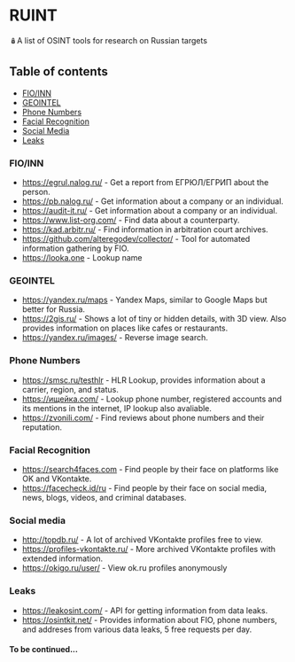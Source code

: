 # RUINT
🪆A list of OSINT tools for research on Russian targets

## Table of contents

- [FIO/INN](https://github.com/alteregodev/RUINT/edit/main/README.md#fioinn)
- [GEOINTEL](https://github.com/alteregodev/RUINT/edit/main/README.md#geointel)
- [Phone Numbers](https://github.com/alteregodev/RUINT/edit/main/README.md#phone-numbers)
- [Facial Recognition](https://github.com/alteregodev/RUINT/edit/main/README.md#facial-recognition)
- [Social Media](https://github.com/alteregodev/RUINT/edit/main/README.md#social-media)
- [Leaks](https://github.com/alteregodev/RUINT/blob/main/README.md#leaks)

### FIO/INN

- https://egrul.nalog.ru/ - Get a report from ЕГРЮЛ/ЕГРИП about the person.
- https://pb.nalog.ru/ - Get information about a company or an individual.
- https://audit-it.ru/ - Get information about a company or an individual.
- https://www.list-org.com/ - Find data about a counterparty.
- https://kad.arbitr.ru/ - Find information in arbitration court archives.
- https://github.com/alteregodev/collector/ - Tool for automated information gathering by FIO.
- https://looka.one - Lookup name

### GEOINTEL
- https://yandex.ru/maps - Yandex Maps, similar to Google Maps but better for Russia.
- https://2gis.ru/ - Shows a lot of tiny or hidden details, with 3D view. Also provides information on places like cafes or restaurants.
- https://yandex.ru/images/ - Reverse image search.

### Phone Numbers
- https://smsc.ru/testhlr - HLR Lookup, provides information about a carrier, region, and status.
- https://ищейка.com/ - Lookup phone number, registered accounts and its mentions in the internet, IP lookup also avaliable.
- https://zvonili.com/ - Find reviews about phone numbers and their reputation.

### Facial Recognition
- https://search4faces.com - Find people by their face on platforms like OK and VKontakte.
- https://facecheck.id/ru - Find people by their face on social media, news, blogs, videos, and criminal databases.

### Social media
- http://topdb.ru/ - A lot of archived VKontakte profiles free to view.
- https://profiles-vkontakte.ru/ - More archived VKontakte profiles with extended information.
- https://okigo.ru/user/ - View ok.ru profiles anonymously

### Leaks
- https://leakosint.com/ - API for getting information from data leaks.
- https://osintkit.net/ - Provides information about FIO, phone numbers, and addreses from various data leaks, 5 free requests per day.

#### To be continued...
